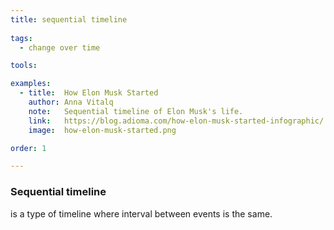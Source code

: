 ```yaml
---
title: sequential timeline
  
tags:
  - change over time

tools:

examples:
  - title:  How Elon Musk Started
    author: Anna Vitalq
    note:   Sequential timeline of Elon Musk's life.
    link:   https://blog.adioma.com/how-elon-musk-started-infographic/
    image:  how-elon-musk-started.png

order: 1

---
```


### Sequential timeline
is a type of timeline where interval between events is the same.

<!--more-->

[//]: # (TODO: rewrite, name TBD)
